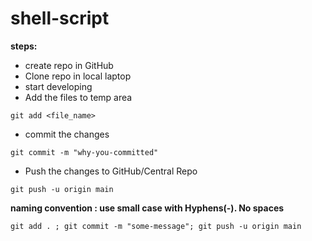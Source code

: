 # shell-script

**steps:**

* create repo in GitHub
* Clone repo in local laptop
* start developing 
* Add the files to temp area 
```
git add <file_name>
```
* commit the changes
```
git commit -m "why-you-committed"
```
* Push the changes to GitHub/Central Repo
```
git push -u origin main
```
**naming convention : use small case with Hyphens(-). No spaces**

```
git add . ; git commit -m "some-message"; git push -u origin main  
```